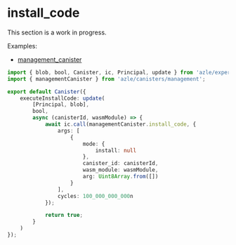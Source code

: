 # install_code

This section is a work in progress.

Examples:

- [management_canister](https://github.com/demergent-labs/azle/tree/main/examples/management_canister)

```typescript
import { blob, bool, Canister, ic, Principal, update } from 'azle/experimental';
import { managementCanister } from 'azle/canisters/management';

export default Canister({
    executeInstallCode: update(
        [Principal, blob],
        bool,
        async (canisterId, wasmModule) => {
            await ic.call(managementCanister.install_code, {
                args: [
                    {
                        mode: {
                            install: null
                        },
                        canister_id: canisterId,
                        wasm_module: wasmModule,
                        arg: Uint8Array.from([])
                    }
                ],
                cycles: 100_000_000_000n
            });

            return true;
        }
    )
});
```
